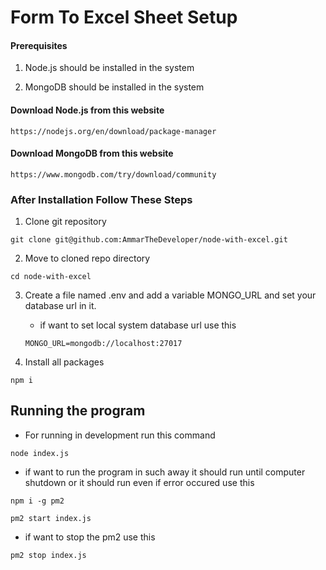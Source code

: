 # Form To Excel Sheet Setup

#### Prerequisites

1. Node.js should be installed in the system

2. MongoDB should be installed in the system

#### Download Node.js from this website

```
https://nodejs.org/en/download/package-manager
```

#### Download MongoDB from this website

```
https://www.mongodb.com/try/download/community
```

### After Installation Follow These Steps

1. Clone git repository

```
git clone git@github.com:AmmarTheDeveloper/node-with-excel.git
```

2. Move to cloned repo directory

```
cd node-with-excel
```

3. Create a file named .env and add a variable MONGO_URL and set your database url in it.

   - if want to set local system database url use this

   ```
   MONGO_URL=mongodb://localhost:27017
   ```

4. Install all packages

```
npm i
```

## Running the program

- For running in development run this command

```
node index.js
```

- if want to run the program in such away it should run until computer shutdown or it should run even if error occured use this

```
npm i -g pm2
```

```
pm2 start index.js
```

- if want to stop the pm2 use this

```
pm2 stop index.js
```
